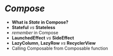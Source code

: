 # *Compose*

- **What is *State* in Compose?**
- **Stateful** *vs* **Stateless**
- *remember* in Compose
- **LaunchedEffect** *vs* **SideEffect**
- **LazyColumn**, **LazyRow** *vs* **RecyclerView**
- Calling Composable from Composable function
